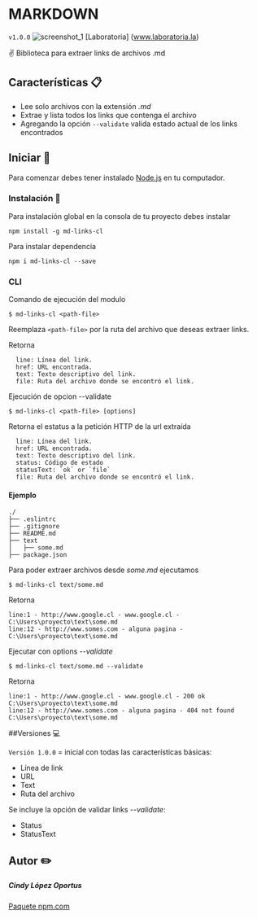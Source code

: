 


# MARKDOWN
`v1.0.0`
![screenshot_1](https://user-images.githubusercontent.com/39093869/47227775-02312680-d39a-11e8-864c-4678f914cb9c.png)
[Laboratoria] (www.laboratoria.la)


:v: Biblioteca para extraer links de archivos .md

## Características :clipboard:

- Lee solo archivos con la extensión _.md_
- Extrae y lista todos los links que contenga el archivo
- Agregando la opción `--validate` valida estado actual de los links encontrados


## Iniciar :rocket:

Para comenzar debes tener instalado [Node.js](https://nodejs.org/en/) en tu computador.

### Instalación :wrench:

Para instalación global en la consola de tu proyecto debes instalar 
```
npm install -g md-links-cl
```

Para instalar dependencia
```
npm i md-links-cl --save
```

### CLI

Comando de ejecución del modulo
```
$ md-links-cl <path-file>
```

Reemplaza `<path-file>` por la ruta del archivo que deseas extraer links.

Retorna
```return
  line: Línea del link.
  href: URL encontrada.
  text: Texto descriptivo del link.
  file: Ruta del archivo donde se encontró el link.
```
Ejecución de opcion --validate
```
$ md-links-cl <path-file> [options]
```

Retorna el estatus a la petición HTTP de la url extraída
```return
  line: Línea del link.
  href: URL encontrada.
  text: Texto descriptivo del link.
  status: Código de estado
  statusText: `ok` or `file`
  file: Ruta del archivo donde se encontró el link.
```

#### Ejemplo

```boirplate
./
├── .eslintrc
├── .gitignore
├── README.md
├── text
│   ├── some.md
├── package.json
```

Para poder extraer archivos desde _some.md_ ejecutamos
```
$ md-links-cl text/some.md
```

Retorna
 
```sni
line:1 - http://www.google.cl - www.google.cl - C:\Users\proyecto\text\some.md
line:12 - http://www.somes.com - alguna pagina - C:\Users\proyecto\text\some.md
```

Ejecutar con options _--validate_
```
$ md-links-cl text/some.md --validate
```

Retorna
```sni
line:1 - http://www.google.cl - www.google.cl - 200 ok C:\Users\proyecto\text\some.md 
line:12 - http://www.somes.com - alguna pagina - 404 not found C:\Users\proyecto\text\some.md
```

##Versiones :computer:

`Versión 1.0.0` = inicial con todas las características básicas:
  - Línea de link
  - URL
  - Text
  - Ruta del archivo

Se incluye la opción de validar links _--validate_:
  - Status
  - StatusText

## Autor :pencil2:
##### Cindy López Oportus 
[Paquete npm.com](https://www.npmjs.com/settings/cindy.oportus/packages)
	
